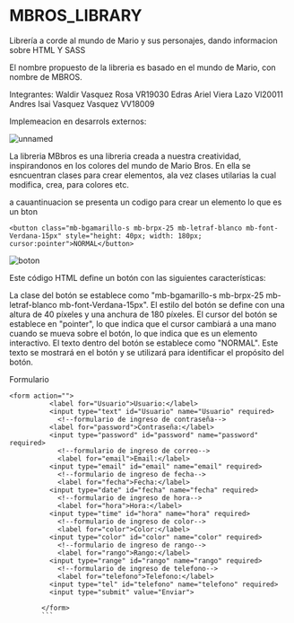# MBROS_LIBRARY

Librería a corde al mundo de Mario y sus personajes, dando informacion sobre HTML Y SASS

El nombre propuesto de la libreria es basado en el mundo de Mario, con nombre de MBROS.

Integrantes: 
Waldir Vasquez Rosa  VR19030
Edras Ariel Viera Lazo Vl20011
Andres Isai Vasquez Vasquez VV18009

Implemeacion en desarrols externos:


![unnamed](https://user-images.githubusercontent.com/117502426/233875095-91593f48-7279-44b4-88eb-9982ec818820.png)

 La libreria MBbros es una libreria creada a nuestra creatividad, inspirandonos en los colores del mundo de Mario Bros.
 En ella se esncuentran clases para crear elementos, ala vez clases utilarias la cual modifica, crea, para colores etc.
 
 a cauantinuacion se presenta un codigo para crear un elemento lo que es un bton

```
<button class="mb-bgamarillo-s mb-brpx-25 mb-letraf-blanco mb-font-Verdana-15px" style="height: 40px; width: 180px; cursor:pointer">NORMAL</button> 
```
![boton](https://user-images.githubusercontent.com/117502426/233900440-0d128d1c-2fc8-4697-ab19-83d7da5697ad.png)


Este código HTML define un botón con las siguientes características:

La clase del botón se establece como "mb-bgamarillo-s mb-brpx-25 mb-letraf-blanco mb-font-Verdana-15px". 
El estilo del botón se define con una altura de 40 píxeles y una anchura de 180 píxeles.
El cursor del botón se establece en "pointer", lo que indica que el cursor cambiará a una mano cuando se mueva sobre el botón, lo que indica que es un elemento interactivo.
El texto dentro del botón se establece como "NORMAL". Este texto se mostrará en el botón y se utilizará para identificar el propósito del botón.

Formulario

```
<form action="">
          <label for="Usuario">Usuario:</label>
          <input type="text" id="Usuario" name="Usuario" required>
            <!--formulario de ingreso de contraseña-->
          <label for="password">Contraseña:</label>
          <input type="password" id="password" name="password" required>
            <!--formulario de ingreso de correo-->
            <label for="email">Email:</label>
          <input type="email" id="email" name="email" required>
            <!--formulario de ingreso de fecha-->
            <label for="fecha">Fecha:</label>
          <input type="date" id="fecha" name="fecha" required>
            <!--formulario de ingreso de hora-->
            <label for="hora">Hora:</label>
          <input type="time" id="hora" name="hora" required>
            <!--formulario de ingreso de color-->
            <label for="color">Color:</label>
          <input type="color" id="color" name="color" required>
            <!--formulario de ingreso de rango-->
            <label for="rango">Rango:</label>
          <input type="range" id="rango" name="rango" required>
            <!--formulario de ingreso de telefono-->
            <label for="telefono">Telefono:</label>
          <input type="tel" id="telefono" name="telefono" required>
          <input type="submit" value="Enviar">

        </form>
        ```


